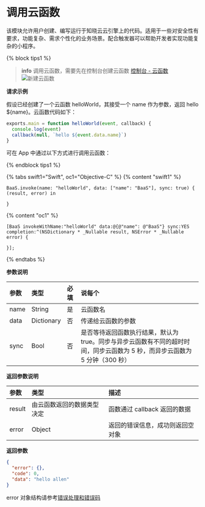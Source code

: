 <!-- ex_nonav -->

# 调用云函数

该模块允许用户创建、编写运行于知晓云云引擎上的代码。适用于一些对安全性有要求，功能复杂、需求个性化的业务场景。配合触发器可以帮助开发者实现功能复杂的小程序。

{% block tips1 %}

> **info**
> 调用云函数，需要先在控制台创建云函数 [控制台 - 云函数](https://cloud.minapp.com/dashboard/#/app/engine/cloud-function/function/)
> ![新建云函数](/images/dashboard/cloud-function-add.jpg)

**请求示例**

假设已经创建了一个云函数 helloWorld，其接受一个 name 作为参数，返回 hello ${name}。云函数代码如下：

```js
exports.main = function helloWorld(event, callback) {
  console.log(event)
  callback(null, `hello ${event.data.name}`)
}
```

可在 App 中通过以下方式进行调用云函数：

{% endblock tips1 %}

{% tabs swift1="Swift", oc1="Objective-C" %}
{% content "swift1" %}
```
BaaS.invoke(name: "helloWorld", data: ["name": "BaaS"], sync: true) { (result, error) in

}
```
{% content "oc1" %}
```
[BaaS invokeWithName:"helloWorld" data:@{@"name": @"BaaS"} sync:YES completion:^(NSDictionary * _Nullable result, NSError * _Nullable error) {
                        
}];
```
{% endtabs %}

**参数说明**

| 参数          | 类型   | 必填 | 说每个 |
| :----------- | :----- | :-- | :-- |
| name | String | 是     | 云函数名 |
| data       | Dictionary | 否  | 传递给云函数的参数 |
| sync         | Bool   | 否  | 是否等待返回函数执行结果，默认为 true。同步与异步云函数有不同的超时时间，同步云函数为 5 秒，而异步云函数为 5 分钟（300 秒）|

**返回参数说明**

| 参数   | 类型                   | 描述 |
| :---- | :--------------------- | :-- |
| result  | 由云函数返回的数据类型决定 | 函数通过 callback 返回的数据 |
| error | Object                 | 返回的错误信息，成功则返回空对象 |

**返回参数**

```json
{
  "error": {},
  "code": 0,
  "data": "hello allen"
}
```

error 对象结构请参考[错误处理和错误码](/ios-sdk/error-code.md)